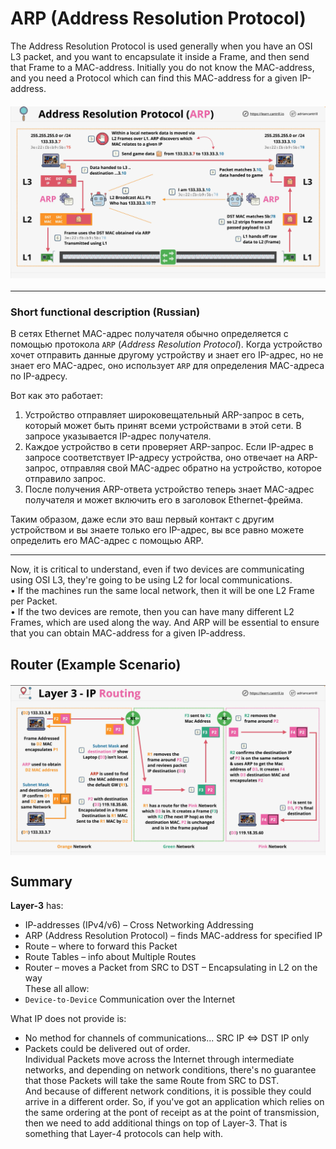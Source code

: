 # ARP (Address Resolution Protocol)
The Address Resolution Protocol is used generally when you have an OSI L3 packet, and you want to encapsulate it inside a Frame, and then 
send that Frame to a MAC-address. Initially you do not know the MAC-address, and you need a Protocol which can find this MAC-address for 
a given IP-address.

<div style="display: flex; justify-content: center; margin: 20px 0">
  <img src="../assets/07_p3_layer-3_ARP-1.png" style="width:700px; text-align: center">
</div> 

---
### Short functional description (Russian)
В сетях Ethernet MAC-адрес получателя обычно определяется с помощью протокола `ARP` (_Address Resolution Protocol_). Когда устройство хочет отправить данные другому устройству и знает его IP-адрес, но не знает его MAC-адрес, оно использует `ARP` для определения MAC-адреса по IP-адресу.

Вот как это работает:

1. Устройство отправляет широковещательный ARP-запрос в сеть, который может быть принят всеми устройствами в этой сети. В запросе
   указывается IP-адрес получателя.
2. Каждое устройство в сети проверяет ARP-запрос. Если IP-адрес в запросе соответствует IP-адресу устройства, оно отвечает на ARP-запрос,
   отправляя свой MAC-адрес обратно на устройство, которое отправило запрос.
3. После получения ARP-ответа устройство теперь знает MAC-адрес получателя и может включить его в заголовок Ethernet-фрейма.

Таким образом, даже если это ваш первый контакт с другим устройством и вы знаете только его IP-адрес, вы все равно можете определить его MAC-адрес с помощью ARP.

---

Now, it is critical to understand, even if two devices are communicating using OSI L3, they're going to be using L2 for local 
communications.  
• If the machines run the same local network, then it will be one L2 Frame per Packet.  
• If the two devices are remote, then you can have many different L2 Frames, which are used along the way. And ARP will be essential to 
ensure that you can obtain MAC-address for a given IP-address.

## Router (Example Scenario)
<div style="display: flex; justify-content: center; margin: 20px 0">
  <img src="../assets/07_p3_layer-3_ARP-2.png" style="width:700px; text-align: center">
</div> 

## Summary
**Layer-3** has:
- IP-addresses (IPv4/v6) – Cross Networking Addressing
- ARP (Address Resolution Protocol) – finds MAC-address for specified IP
- Route – where to forward this Packet
- Route Tables – info about Multiple Routes
- Router – moves a Packet from SRC to DST – Encapsulating in L2 on the way  
These all allow:
- `Device-to-Device` Communication over the Internet  

What IP does not provide is:
  - No method for channels of communications... SRC IP <=> DST IP only
- Packets could be delivered out of order.  
Individual Packets move across the Internet through intermediate networks, and depending on network conditions, there's no guarantee 
  that those Packets will take the same Route from SRC to DST.  
And because of different network conditions, it is possible they could arrive in a different order. So, if you've got an 
  application which relies on the same ordering at the pont of receipt as at the point of transmission, then we need to add additional 
  things on top of Layer-3. That is something that Layer-4 protocols can help with.

